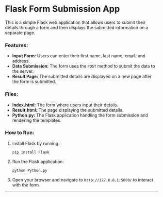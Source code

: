# Flask Form Submission App

This is a simple Flask web application that allows users to submit their details through a form and then displays the submitted information on a separate page.

### Features:
- **Input Form:** Users can enter their first name, last name, email, and address.
- **Data Submission:** The form uses the `POST` method to submit the data to the server.
- **Result Page:** The submitted details are displayed on a new page after the form is submitted.

### Files:
- **Index.html:** The form where users input their details.
- **Result.html:** The page displaying the submitted details.
- **Python.py:** The Flask application handling the form submission and rendering the templates.

### How to Run:
1. Install Flask by running:
   ```bash
   pip install Flask
   ```
2. Run the Flask application:
   ```bash
   python Python.py
   ```
3. Open your browser and navigate to `http://127.0.0.1:5000/` to interact with the form.

---
